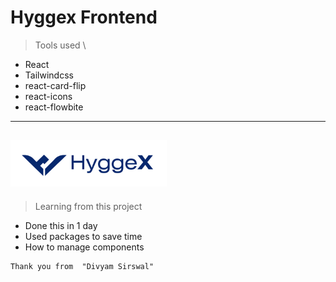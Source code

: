 # Hyggex Frontend 

>Tools used 
\
- React
- Tailwindcss
- react-card-flip
- react-icons
- react-flowbite

---
![Hyggex Logo](./src/assets/images/hyggexlogo.png)
---

>Learning from this project
- Done this in 1 day
- Used packages to save time
- How to manage components



```
Thank you from  "Divyam Sirswal"
```

